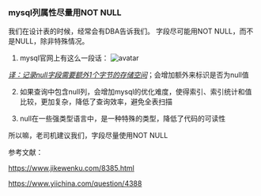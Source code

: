 ### mysql列属性尽量用NOT NULL
我们在设计表的时候，经常会有DBA告诉我们。
字段尽可能用NOT NULL，而不是NULL，除非特殊情况。

1. mysql官网上有这么一段话：
   ![avatar](https://cdn.xinhaonaner.cn/461ce5ed7a08af5d8d88b2ef7afedbd0.jpg)

*<u>译：记录null字段需要额外1个字节的存储空间</u>*；会增加额外来标识是否为null值

2. 如果查询中包含null列，会增加mysql的优化难度，使得索引、索引统计和值比较，更加复杂，降低了查询效率，避免全表扫描

3. null在一些强类型语言中，是一种特殊的类型，降低了代码的可读性

所以嘛，老司机建议我们，字段尽量使用NOT NULL



参考文献：

https://www.jikewenku.com/8385.html

https://www.yiichina.com/question/4388